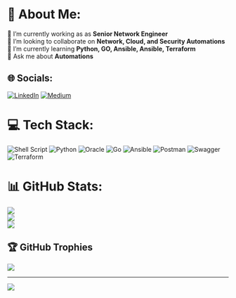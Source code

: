 # 💫 About Me:
🔭 I’m currently working as as **Senior Network Engineer**<br>👯 I’m looking to collaborate on **Network, Cloud, and Security Automations**<br>🌱 I’m currently learning **Python, GO, Ansible, Ansible, Terraform**<br>💬 Ask me about **Automations**


## 🌐 Socials:
[![LinkedIn](https://img.shields.io/badge/LinkedIn-%230077B5.svg?logo=linkedin&logoColor=white)](https://linkedin.com/in/https://www.linkedin.com/in/clarencesubia) [![Medium](https://img.shields.io/badge/Medium-12100E?logo=medium&logoColor=white)](https://medium.com/@https://clarencesubia.medium.com) 

# 💻 Tech Stack:
![Shell Script](https://img.shields.io/badge/shell_script-%23121011.svg?style=for-the-badge&logo=gnu-bash&logoColor=white) ![Python](https://img.shields.io/badge/python-3670A0?style=for-the-badge&logo=python&logoColor=ffdd54) ![Oracle](https://img.shields.io/badge/Oracle-F80000?style=for-the-badge&logo=oracle&logoColor=white) ![Go](https://img.shields.io/badge/go-%2300ADD8.svg?style=for-the-badge&logo=go&logoColor=white) ![Ansible](https://img.shields.io/badge/ansible-%231A1918.svg?style=for-the-badge&logo=ansible&logoColor=white) ![Postman](https://img.shields.io/badge/Postman-FF6C37?style=for-the-badge&logo=postman&logoColor=white) ![Swagger](https://img.shields.io/badge/-Swagger-%23Clojure?style=for-the-badge&logo=swagger&logoColor=white) ![Terraform](https://img.shields.io/badge/terraform-%23623CE4.svg?style=for-the-badge&logo=terraform&logoColor=white)


# 📊 GitHub Stats:
![](https://github-readme-stats.vercel.app/api?username=meliodaaf&theme=tokyonight&hide_border=false&include_all_commits=true&count_private=true)<br/>
![](https://github-readme-streak-stats.herokuapp.com/?user=meliodaaf&theme=tokyonight&hide_border=false)<br/>
![](https://github-readme-stats.vercel.app/api/top-langs/?username=meliodaaf&theme=tokyonight&hide_border=false&include_all_commits=true&count_private=true&layout=compact)

## 🏆 GitHub Trophies
![](https://github-profile-trophy.vercel.app/?username=meliodaaf&theme=apprentice&no-frame=false&no-bg=false&margin-w=4)

---
[![](https://visitcount.itsvg.in/api?id=meliodaaf&icon=0&color=0)](https://visitcount.itsvg.in)
